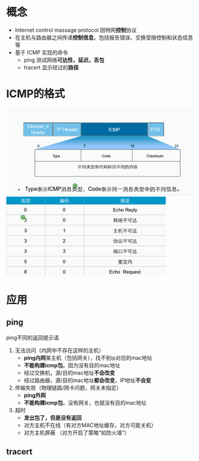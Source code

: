 # 概念
- Internet control massage protocol 因特网**控制**协议
- 在主机与路由器之间传递**控制信息**，包括报告错误、交换受限控制和状态信息等
- 基于 ICMP 实现的命令
	- ping 测试网络**可达性，延迟，丢包**
	- tracert 显示经过的**路径**

# ICMP的格式
![](../../photo/Pasted%20image%2020221025181043.png)
![](../../photo/Pasted%20image%2020221025181132.png)

# 应用
## ping
ping不同的返回提示语
1. 无法访问（内网中不存在这样的主机）
	- **ping内网**某主机（包括网关），找不到ip对应的mac地址
	- **不能构建icmp包**。因为没有目的mac地址
	- 经过交换机，源/目的mac地址**不会改变**
	- 经过路由器，源/目的mac地址**都会改变**，IP地址**不会变**
2. 传输失败（物理链路/网卡问题，网关未指定）
	- **ping外网**
	- **不能构建icmp包**。没有网关，也就没有目的mac地址
3. 超时
	- **发出包了，但是没有返回**
	- 对方主机不在线（有对方MAC地址缓存，对方可能关机）  
	- 对方主机屏蔽 （对方开启了策略“如防火墙”）

## tracert

